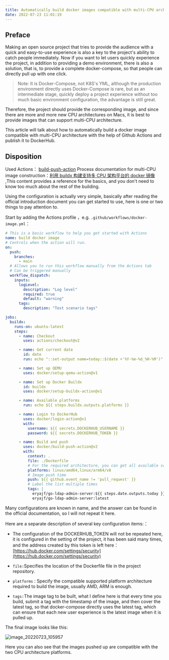 ```yaml
---
title: Automatically build docker images compatible with multi-CPU architecture and publish to DockerHub
date: 2022-07-23 11:01:19
---
```


## Preface

Making an open source project that tries to provide the audience with a quick and easy-to-use experience is also a key to the project's ability to catch people immediately. Now if you want to let users quickly experience the project, in addition to providing a demo environment, there is also a solution, that is, to provide a complete docker-compose, so that people can directly pull up with one click.

> Note: It is Docker-Compose, not K8S's YML, although the production environment directly uses Docker-Compose is rare, but as an intermediate stage, quickly deploy a project experience without too much basic environment configuration, the advantage is still great.

Therefore, the project should provide the corresponding image, and since there are more and more new CPU architectures on Macs, it is best to provide images that can support multi-CPU architecture.

This article will talk about how to automatically build a docker image compatible with multi-CPU architecture with the help of Github Actions and publish it to DockerHub.

## Disposition

Used Actions： [build-push-action](https://github.com/docker/build-push-action)
Process documentation for multi-CPU image construction：[利用 buildx 构建支持多 CPU 架构平台的 docker 镜像](https://wiki.eryajf.net/pages/95cf71/) ,This content provides a reference for the basics, and you don't need to know too much about the rest of the building.

Using the configuration is actually very simple, basically after reading the official introduction document you can get started to use, here is one or two things to pay attention to.

Start by adding the Actions profile ，e.g. `.github/workflows/docker-image.yml`：

```yaml
# This is a basic workflow to help you get started with Actions
name: build docker image
# Controls when the action will run.
on:
  push:
    branches:
      - main
  # Allows you to run this workflow manually from the Actions tab
  # Can be triggered manually
  workflow_dispatch:
    inputs:
      logLevel:
        description: "Log level"
        required: true
        default: "warning"
      tags:
        description: "Test scenario tags"

jobs:
  buildx:
    runs-on: ubuntu-latest
    steps:
      - name: Checkout
        uses: actions/checkout@v2

      - name: Get current date
        id: date
        run: echo "::set-output name=today::$(date +'%Y-%m-%d_%H-%M')"

      - name: Set up QEMU
        uses: docker/setup-qemu-action@v1

      - name: Set up Docker Buildx
        id: buildx
        uses: docker/setup-buildx-action@v1

      - name: Available platforms
        run: echo ${{ steps.buildx.outputs.platforms }}

      - name: Login to DockerHub
        uses: docker/login-action@v1
        with:
          username: ${{ secrets.DOCKERHUB_USERNAME }}
          password: ${{ secrets.DOCKERHUB_TOKEN }}

      - name: Build and push
        uses: docker/build-push-action@v2
        with:
          context: .
          file: ./Dockerfile
          # For the required architecture, you can get all available schemas in the Available platforms step
          platforms: linux/amd64,linux/arm64/v8
          # Image push time
          push: ${{ github.event_name != 'pull_request' }}
          # Label the list multiple times
          tags: |
            eryajf/go-ldap-admin-server:${{ steps.date.outputs.today }}
            eryajf/go-ldap-admin-server:latest
```

Many configurations are known in name, and the answer can be found in the official documentation, so I will not repeat it here.

Here are a separate description of several key configuration items:：

- The configuration of the DOCKERHUB_TOKEN will not be repeated here, it is configured in the setting of the project, it has been said many times, and the address created by this token is left here：[https://hub.docker.com/settings/security](https://hub.docker.com/settings/security)
- `file:`Specifies the location of the Dockerfile file in the project repository.
- `platforms：`Specify the compatible supported platform architecture required to build the image, usually AMD, ARM is enough.

- `tags:`The image tag to be built, what I define here is that every time you build, submit a tag with the timestamp of the image, and then cover the latest tag, so that docker-compose directly uses the latest tag, which can ensure that each new user experience is the latest image when it is pulled up.

The final image looks like this:

![image_20220723_105957](/img/image_20220723_105957.png)

Here you can also see that the images pushed up are compatible with the two CPU architecture platforms.

